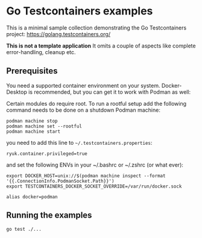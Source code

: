 # Go Testcontainers examples

This is a minimal sample collection demonstrating the Go Testcontainers project: https://golang.testcontainers.org/

**This is not a template application** It omits a couple of aspects like complete error-handling, cleanup etc.

## Prerequisites

You need a supported container environment on your system. Docker-Desktop is recommended, but you can get it to work with Podman as well:

Certain modules do require root. To run a rootful setup add the following command needs to be done on a shutdown Podman machine:
```
podman machine stop
podman machine set --rootful
podman machine start
```

you need to add this line to `~/.testcontainers.properties`:
```
ryuk.container.privileged=true
```
and set the following ENVs in your ~/.bashrc or ~/.zshrc (or what ever):
```
export DOCKER_HOST=unix://$(podman machine inspect --format '{{.ConnectionInfo.PodmanSocket.Path}}')
export TESTCONTAINERS_DOCKER_SOCKET_OVERRIDE=/var/run/docker.sock

alias docker=podman
```
## Running the examples

```
go test ./...
```

